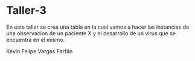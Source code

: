 # Taller-3

En este taller se crea una tabla en la cual vamos a hacer las instancias de una observacion de un paciente X 
y el desarrollo de un virus que se encuentra en el mismo.

Kevin Felipe Vargas Farfán

